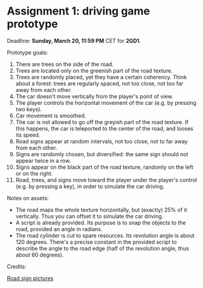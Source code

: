 # Assignment 1: driving game prototype

Deadline: **Sunday, March 20, 11:59 PM** CET for **2GD1**.

Prototype goals:

1. There are trees on the side of the road.
2. Trees are located only on the greenish part of the road texture.
3. Trees are randomly placed, yet they have a certain coherency. Think about a forest: trees are regularly spaced, not too close, not too far away from each other.
4. The car doesn't move vertically from the player's point of view.
5. The player controls the horizontal movement of the car (e.g. by pressing two keys).
6. Car movement is smoothed.
7. The car is not allowed to go off the greyish part of the road texture. If this happens, the car is teleported to the center of the road, and looses its speed.
8. Road signs appear at random intervals, not too close, not to far away from each other.
9. Signs are randomly chosen, but diversified: the same sign should not appear twice in a row.
10. Signs appear on the black part of the road texture, randomly on the left or on the right.
11. Road, trees, and signs move toward the player under the player's control (e.g. by pressing a key), in order to simulate the car driving.

Notes on assets:

* The road maps the whole texture horizontally, but (exactly) 25% of it vertically. Thus you can offset it to simulate the car driving.
* A script is already provided. Its purpose is to snap the objects to the road, provided an angle in radians.
* The road cylinder is cut to spare resources. Its revolution angle is about 120 degrees. There's a precise constant in the provided script to describe the angle to the road edge (half of the revolution angle, thus about 60 degrees).

Credits:

[Road sign pictures](https://www.gov.uk/guidance/the-highway-code/traffic-signs)
